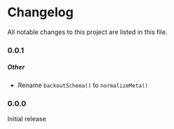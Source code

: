 # Changelog
All notable changes to this project are listed in this file.

### 0.0.1

##### Other
- Rename `backoutSchema()` to `normalizeMeta()`


### 0.0.0
Initial release